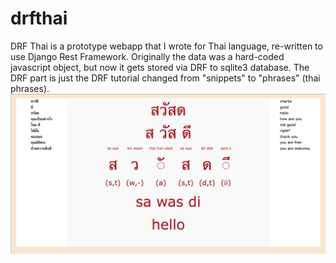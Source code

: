 # drfthai
DRF Thai is a prototype webapp that I wrote for Thai language, re-written to use Django Rest Framework.
Originally the data was a hard-coded javascript object, but now it gets stored via DRF to sqlite3 database.
The DRF part is just the DRF tutorial changed from "snippets" to "phrases" (thai phrases).
<img src="screenshots/drfthai_041822a.png"/>
